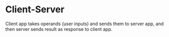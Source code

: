 # Client-Server
Client app takes operands (user inputs) and sends them to server app, and then server sends result  as response to client app.


